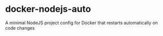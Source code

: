 # docker-nodejs-auto
A minimal NodeJS project config for Docker that restarts automatically on code changes
